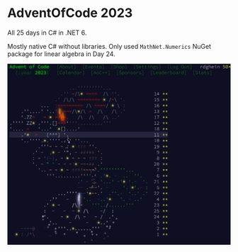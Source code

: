 # AdventOfCode 2023

All 25 days in C# in .NET 6. 

Mostly native C# without libraries. Only used `MathNet.Numerics` NuGet package for linear algebra in Day 24.

![image info](../images/2023.png)